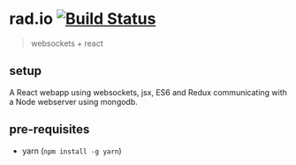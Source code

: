 # rad.io [![Build Status](https://travis-ci.org/arnoschutijzer/rad.io.svg?branch=master)](https://travis-ci.org/arnoschutijzer/rad.io)
>websockets + react

## setup
A React webapp using websockets, jsx, ES6 and Redux communicating with a Node webserver using mongodb.

## pre-requisites
- yarn (`npm install -g yarn`)